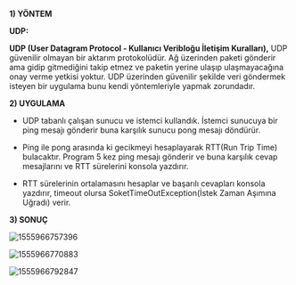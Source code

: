 **1) YÖNTEM**

**UDP:**

**UDP (User Datagram Protocol - Kullanıcı Veribloğu İletişim Kuralları),** UDP güvenilir olmayan bir aktarım protokolüdür. Ağ üzerinden paketi gönderir ama gidip gitmediğini takip etmez ve paketin yerine ulaşıp ulaşmayacağına onay verme yetkisi yoktur. UDP üzerinden güvenilir şekilde veri göndermek isteyen bir uygulama bunu kendi yöntemleriyle yapmak zorundadır.

 

**2) UYGULAMA**

* UDP tabanlı çalışan sunucu ve istemci kullandık. İstemci sunucuya bir ping mesajı gönderir buna karşılık sunucu pong mesajı döndürür.

*  Ping ile pong arasında ki gecikmeyi hesaplayarak RTT(Run Trip Time) bulacaktır. Program 5 kez ping mesajı gönderir ve buna karşılık cevap mesajlarını ve RTT sürelerini konsola yazdırır. 

*  RTT sürelerinin ortalamasını hesaplar ve başarılı cevapları konsola yazdırır, timeout olursa SoketTimeOutException(İstek Zaman Aşımına Uğradı) verir.

 

 **3) SONUÇ**

![1555966757396](C:\Users\User\AppData\Roaming\Typora\typora-user-images\1555966757396.png)



![1555966770883](C:\Users\User\AppData\Roaming\Typora\typora-user-images\1555966770883.png)



![1555966792847](C:\Users\User\AppData\Roaming\Typora\typora-user-images\1555966792847.png)